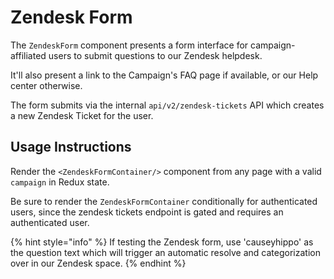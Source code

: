 # Zendesk Form

The `ZendeskForm` component presents a form interface for campaign-affiliated users to submit questions to our Zendesk helpdesk.

It'll also present a link to the Campaign's FAQ page if available, or our Help center otherwise.

The form submits via the internal `api/v2/zendesk-tickets` API which creates a new Zendesk Ticket for the user.

## Usage Instructions

Render the `<ZendeskFormContainer/>` component from any page with a valid `campaign` in Redux state.

Be sure to render the `ZendeskFormContainer` conditionally for authenticated users, since the zendesk tickets endpoint is gated and requires an authenticated user.

{% hint style="info" %}
If testing the Zendesk form, use 'causeyhippo' as the question text which will trigger an automatic resolve and categorization over in our Zendesk space.
{% endhint %}
